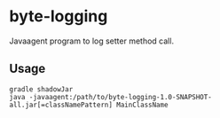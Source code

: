 # byte-logging

Javaagent program to log setter method call.

## Usage

```
gradle shadowJar
java -javaagent:/path/to/byte-logging-1.0-SNAPSHOT-all.jar[=classNamePattern] MainClassName
```
